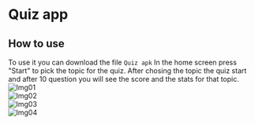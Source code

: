 # Quiz app

## How to use
To use it you can download the file `Quiz apk`
In the home screen press "Start" to pick the topic for the quiz. After chosing the topic the quiz start and after 10 question you will see the score and the stats for that topic.    
![Img01](https://github.com/user-attachments/assets/480f6a1f-25dc-4500-a9ea-58030b9a1f4e)  
![Img02](https://github.com/user-attachments/assets/261b3c23-c3f5-4b13-899f-f4eefb30b6de)  
![Img03](https://github.com/user-attachments/assets/cf0067ce-8c2a-43e6-985a-131372712521)  
![Img04](https://github.com/user-attachments/assets/597707e0-2871-4344-9f02-d44aa07ddf1c)  

